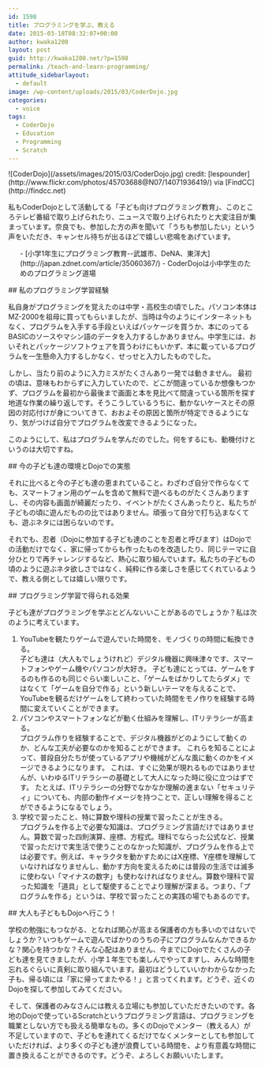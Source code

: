 ```yaml
---
id: 1598
title: プログラミングを学ぶ、教える
date: 2015-03-18T08:32:07+00:00
author: kwaka1208
layout: post
guid: http://kwaka1208.net/?p=1598
permalink: /teach-and-learn-programming/
attitude_sidebarlayout:
  - default
image: /wp-content/uploads/2015/03/CoderDojo.jpg
categories:
  - voice
tags:
  - CoderDojo
  - Education
  - Programming
  - Scratch
---
```

<p>
![CoderDojo](/assets/images/2015/03/CoderDojo.jpg)
credit: [lespounder](http://www.flickr.com/photos/45703688@N07/14071936419/) via [FindCC](http://findcc.net)
</p>
<p>
私もCoderDojoとして活動してる「子ども向けプログラミング教育」、このところテレビ番組で取り上げられたり、ニュースで取り上げられたりと大変注目が集まっています。奈良でも、参加した方の声を聞いて「うちも参加したい」という声をいただき、キャンセル待ちが出るほどで嬉しい悲鳴をあげています。
<ul>
	- [小学1年生にプログラミング教育--武雄市、DeNA、東洋大](http://japan.zdnet.com/article/35060367/)
	- <a hfre="http://coderdojo.jp/">CoderDojoは小中学生のためのプログラミング道場</a>
</ul>
</p>
## 私のプログラミング学習経験
<p>
私自身がプログラミングを覚えたのは中学・高校生の頃でした。パソコン本体はMZ-2000を祖母に買ってもらいましたが、当時は今のようにインターネットもなく、プログラムを入手する手段といえばパッケージを買うか、本にのってるBASICのソースやマシン語のデータを入力するしかありません。中学生には、おいそれとパッケージソフトウェアを買うわけにもいかず、本に載っているプログラムを一生懸命入力するしかなく、せっせと入力したものでした。
</p>
<p>
しかし、当たり前のように入力ミスがたくさんあり一発では動きません。
最初の頃は、意味もわからずに入力していたので、どこが間違っているか想像もつかず、プログラムを最初から最後まで画面と本を見比べて間違っている箇所を探す地道な作業の繰り返しです。そうこうしているうちに、動かないケースとその原因の対応付けが身についてきて、おおよその原因と箇所が特定できるようになり、気がつけば自分でプログラムを改変できるようになった。
</p>
<p>
このようにして、私はプログラムを学んだのでした。何をするにも、動機付けというのは大切ですね。
</p>
## 今の子ども達の環境とDojoでの実態
<p>
それに比べると今の子ども達の恵まれていること。わざわざ自分で作らなくても、スマートフォン用のゲームを含めて無料で遊べるものがたくさんありますし、その内容も画面が綺麗だったり、イベントがたくさんあったりと、私たちが子どもの頃に遊んだものの比ではありません。頑張って自分で打ち込まなくても、遊ぶネタには困らないのです。
</p>
<p>
それでも、忍者（Dojoに参加する子ども達のことを忍者と呼びます）はDojoでの活動だけでなく、家に帰ってからも作ったものを改造したり、同じテーマに自分ひとりで再チャレンジするなど、熱心に取り組んでいます。私たちの子どもの頃のように遊ぶネタ欲しさではなく、純粋に作る楽しさを感じてくれているようで、教える側としては嬉しい限りです。
</p>
## プログラミング学習で得られる効果
<p>
子ども達がプログラミングを学ぶとどんないいことがあるのでしょうか？私は次のように考えています。
<ol>
	<li>YouTubeを観たりゲームで遊んでいた時間を、モノづくりの時間に転換できる。<br />
子ども達は（大人もでしょうけれど）デジタル機器に興味津々です、スマートフォンやゲーム機やパソコンが大好き。
子ども達にとっては、ゲームをするのも作るのも同じぐらい楽しいこと、「ゲームをばかりしてたらダメ」ではなくて「ゲームを自分で作る」という新しいテーマを与えることで、YouTubeを観るだけゲームをして終わっていた時間をモノ作りを経験する時間に変えていくことができます。</li>
	<li>パソコンやスマートフォンなどが動く仕組みを理解し、ITリテラシーが高まる。<br />
プログラム作りを経験することで、デジタル機器がどのようにして動くのか、どんな工夫が必要なのかを知ることができます。
これらを知ることによって、普段自分たちが使っているアプリや機械がどんな風に動くのかをイメージできるようになります。
これは、すぐに効果が現れるものではありませんが、いわゆるITリテラシーの基礎として大人になった時に役に立つはずです。
たとえば、ITリテラシーの分野でなかなか理解の進まない「セキュリティ」についても、内部の動作イメージを持つことで、正しい理解を得ることができるようになるでしょう。</li>
	<li>学校で習ったこと、特に算数や理科の授業で習ったことが生きる。<br />
		プログラムを作る上で必要な知識は、プログラミング言語だけではありません。算数で習った四則演算、座標、方程式。理科でならった公式など、授業で習っただけで実生活で使うことのなかった知識が、プログラムを作る上では必要です。例えば、キャラクタを動かすためにはX座標、Y座標を理解していなければなりませんし、動かす方向を変えるためには普段の生活では滅多に使わない「マイナスの数字」も使わなければなりません。算数や理科で習った知識を「道具」として駆使することでより理解が深まる。つまり、「プログラムを作る」というは、学校で習ったことの実践の場でもあるのです。</li>
</ol>
</p>
## 大人も子どももDojoへ行こう！
<p>
学校の勉強にもつながる、となれば関心が高まる保護者の方も多いのではないでしょうか？いつもゲームで遊んでばかりのうちの子にプログラムなんかできるかな？関心を持つかな？そんな心配はありません、今までにDojoでたくさんの子ども達を見てきましたが、小学１年生でも楽しんでやってますし、みんな時間を忘れるぐらいに真剣に取り組んでいます。最初はどうしていいかわからなかった子も、帰る頃には「家に帰ってまたやる！」と言ってくれます。どうぞ、近くのDojoを探して参加してみてください。
</p>
<p>
そして、保護者のみなさんには教える立場にも参加していただきたいのです。各地のDojoで使っているScratchというプログラミング言語は、プログラミングを職業としない方でも扱える簡単なもの。多くのDojoでメンター（教える人）が不足していますので、子どもを連れてくるだけでなくメンターとしても参加していただければ、より多くの子ども達が浪費している時間を、より有意義な時間に置き換えることができるのです。どうぞ、よろしくお願いいたします。
</p>

